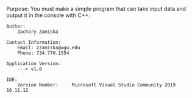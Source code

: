 
Purpose: 
You must make a simple program that can take input data and output it in the console with C++.
		
	Author:
		Zachary Zamiska
	
	Contact Information:
		Email: zzamiska@wgu.edu
		Phone: 734.770.1554

	Application Version:
		---> v1.0

	IDE: 
		Version Number: 	Microsoft Visual Studio Community 2019 16.11.12

